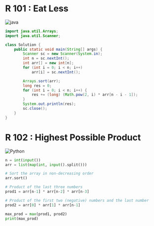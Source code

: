 # R 101 : Eat Less
![java](https://img.shields.io/badge/Java15-ED8B00?style=for-the-badge&logo=java&logoColor=white)
``` java
import java.util.Arrays;
import java.util.Scanner;

class Solution {
    public static void main(String[] args) {
        Scanner sc = new Scanner(System.in);
        int n = sc.nextInt();
        int arr[] = new int[n];
        for (int i = 0; i < n; i++)
            arr[i] = sc.nextInt();

        Arrays.sort(arr);
        long res = 0;
        for (int i = 0; i < n; i++) {
            res += (long) (Math.pow(2, i) * arr[n - i - 1]);
        }
        System.out.println(res);
        sc.close();
    }
}
```

# R 102 : Highest Possible Product
![Python](https://img.shields.io/badge/Python3-FFD43B?style=for-the-badge&logo=python&logoColor=blue)
``` python
n = int(input())
arr = list(map(int, input().split()))

# Sort the array in non-decreasing order
arr.sort()

# Product of the last three numbers
prod1 = arr[n-1] * arr[n-2] * arr[n-3]

# Product of the first two (negative) numbers and the last number
prod2 = arr[0] * arr[1] * arr[n-1]

max_prod = max(prod1, prod2)
print(max_prod)

```
